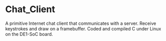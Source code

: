 # Chat_Client
 A primitive Internet chat client that communicates with a server. Receive keystrokes and draw on a framebuffer. Coded and compiled C under Linux on the DE1-SoC board. 
